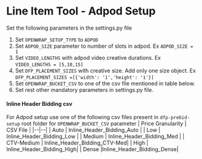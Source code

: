 # Line Item Tool - Adpod Setup
  
Set the following parameters in the settings.py file
 1. Set `OPENWRAP_SETUP_TYPE` to 	`ADPOD` 
 2. Set `ADPOD_SIZE` parameter to number of slots in adpod. Ex `ADPOD_SIZE = 1`
 3. Set `VIDEO_LENGTHS` with adpod video creative durations. Ex `VIDEO_LENGTHS = [5,10,15]`
 4. Set `DFP_PLACEMENT_SIZES` with creative size. Add only one size object. 
	 Ex `DFP_PLACEMENT_SIZES =[{'width': '1','height': '1'}]` 
 6. Set `OPENWRAP_BUCKET_CSV` to one of the csv file mentioned in table below.
 7. Set rest other mandatory parameters in settings.py file.
 
 
#### Inline Header Bidding  csv
For Adpod setup use one of the following csv files present in `dfp-prebid-setup` root folder for `OPENWRAP_BUCKET_CSV` parameter 
|  Price Granularity | CSV File |
|--|--|
| Auto  | Inline_Header_Bidding_Auto |
| Low | Inline_Header_Bidding_Low |
| Medium  | Inline_Header_Bidding_Med |
| CTV-Medium  |  Inline_Header_Bidding_CTV-Med|
| High  |  Inline_Header_Bidding_High|
| Dense  |Inline_Header_Bidding_Dense|

